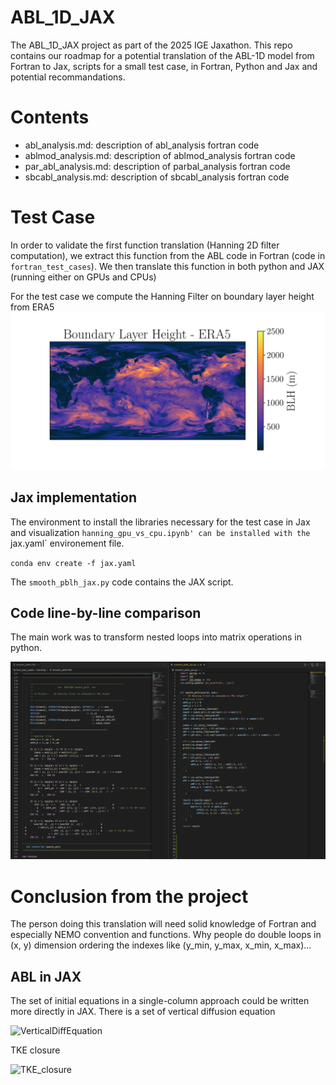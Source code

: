 # ABL_1D_JAX
The ABL_1D_JAX project as part of the 2025 IGE Jaxathon. This repo contains our roadmap for a potential translation of the ABL-1D model from Fortran to Jax, scripts for a small test case, in Fortran, Python and Jax and potential recommandations. 

# Contents
- abl_analysis.md: description of abl_analysis fortran code
- ablmod_analysis.md: description of ablmod_analysis fortran code
- par_abl_analysis.md: description of parbal_analysis fortran code
- sbcabl_analysis.md: description of sbcabl_analysis fortran code


# Test Case
In order to validate the first function translation (Hanning 2D filter computation), we extract this function from the ABL code in Fortran (code in `fortran_test_cases`).
We then translate this function in both python and JAX (running either on GPUs and CPUs)

For the test case we compute the Hanning Filter on boundary layer height from ERA5
![](blh_test.png)

## Jax implementation

The environment to install the libraries necessary for the test case in Jax and visualization `hanning_gpu_vs_cpu.ipynb' can be installed with the `jax.yaml` environement file.

`conda env create -f jax.yaml`

The `smooth_pblh_jax.py` code contains the JAX script. 

## Code line-by-line comparison

The main work was to transform nested loops into matrix operations in python.

![](code-fortran-jax.png)

# Conclusion from the project

The person doing this translation will need solid knowledge of Fortran and especially NEMO convention and functions. Why people do double loops in (x, y) dimension ordering the indexes like (y_min, y_max, x_min, x_max)... 

## ABL in JAX
The set of initial equations in a single-column approach could be written more directly in JAX.
There is a set of vertical diffusion equation


<img width="389" alt="VerticalDiffEquation" src="https://github.com/user-attachments/assets/acb9d01f-bb50-4933-8f2e-5a9413a2b0a1" />

TKE closure

<img width="534" alt="TKE_closure" src="https://github.com/user-attachments/assets/d18c89ab-b14b-489a-ae8f-047911e39190" />

